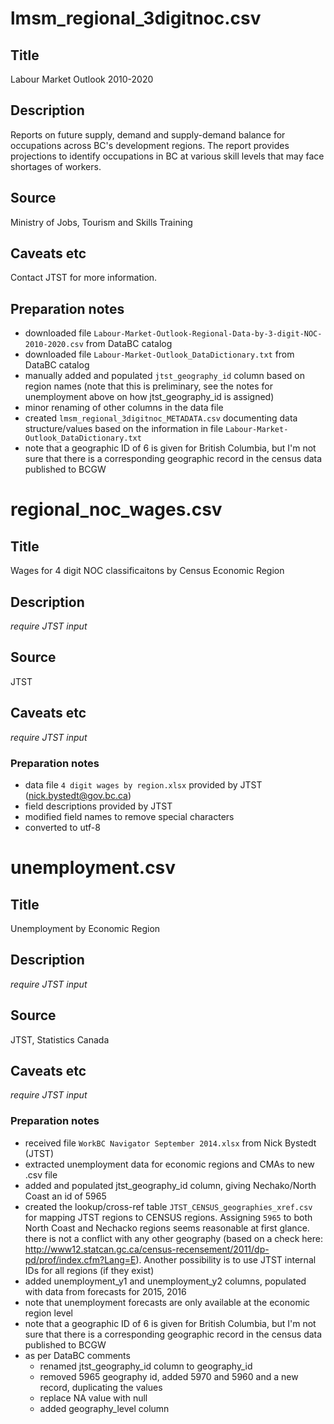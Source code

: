 # lmsm_regional_3digitnoc.csv

## Title
Labour Market Outlook 2010-2020

## Description
Reports on future supply, demand and supply-demand balance for occupations across BC's development regions. The report provides projections to identify occupations in BC at various skill levels that may face shortages of workers. 

## Source
Ministry of Jobs, Tourism and Skills Training

## Caveats etc
Contact JTST for more information.

## Preparation notes
- downloaded file `Labour-Market-Outlook-Regional-Data-by-3-digit-NOC-2010-2020.csv` from DataBC catalog
- downloaded file `Labour-Market-Outlook_DataDictionary.txt` from DataBC catalog
- manually added and populated `jtst_geography_id` column based on region names (note that this is preliminary, see the notes for unemployment above on how jtst_geography_id is assigned)
- minor renaming of other columns in the data file
- created `lmsm_regional_3digitnoc_METADATA.csv` documenting data structure/values based on the information in file `Labour-Market-Outlook_DataDictionary.txt`
- note that a geographic ID of 6 is given for British Columbia, but I'm not sure that there is a corresponding geographic record in the census data published to BCGW

# regional_noc_wages.csv

## Title
Wages for 4 digit NOC classificaitons by Census Economic Region

## Description
*require JTST input*

## Source
JTST

## Caveats etc
*require JTST input*

### Preparation notes
- data file `4 digit wages by region.xlsx` provided by JTST (nick.bystedt@gov.bc.ca)
- field descriptions provided by JTST
- modified field names to remove special characters
- converted to utf-8

# unemployment.csv

## Title
Unemployment by Economic Region

## Description
*require JTST input*

## Source
JTST, Statistics Canada

## Caveats etc
*require JTST input*

### Preparation notes
- received file `WorkBC Navigator September 2014.xlsx` from Nick Bystedt (JTST)
- extracted unemployment data for economic regions and CMAs to new .csv file
- added and populated jtst_geography_id column, giving Nechako/North Coast an id of 5965 
- created the lookup/cross-ref table `JTST_CENSUS_geographies_xref.csv` for mapping JTST regions to CENSUS regions. Assigning `5965` to both North Coast and Nechacko regions seems reasonable at first glance. there is not a conflict with any other geography (based on a check here: http://www12.statcan.gc.ca/census-recensement/2011/dp-pd/prof/index.cfm?Lang=E). Another possibility is to use JTST internal IDs for all regions (if they exist)
- added unemployment_y1 and unemployment_y2 columns, populated with data from forecasts for 2015, 2016
- note that unemployment forecasts are only available at the economic region level
- note that a geographic ID of 6 is given for British Columbia, but I'm not sure that there is a corresponding geographic record in the census data published to BCGW
- as per DataBC comments
  + renamed jtst_geography_id column to geography_id
  + removed 5965 geography id, added 5970 and 5960 and a new record, duplicating the values
  + replace NA value with null
  + added geography_level column
  
